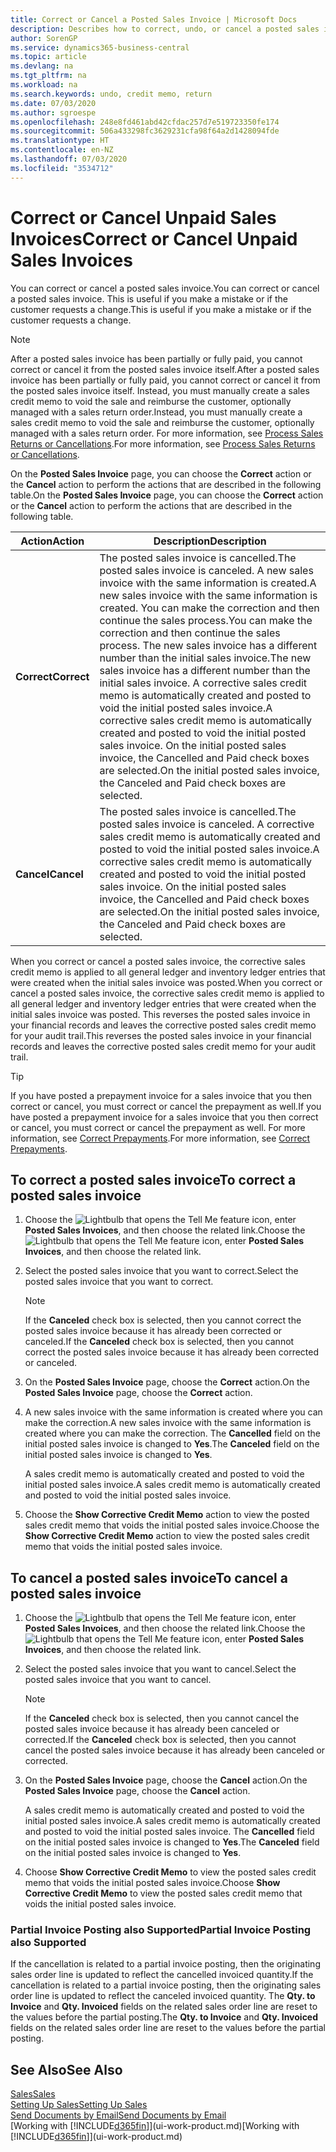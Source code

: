 ```yaml
---
title: Correct or Cancel a Posted Sales Invoice | Microsoft Docs
description: Describes how to correct, undo, or cancel a posted sales invoice and apply a sales credit memo.
author: SorenGP
ms.service: dynamics365-business-central
ms.topic: article
ms.devlang: na
ms.tgt_pltfrm: na
ms.workload: na
ms.search.keywords: undo, credit memo, return
ms.date: 07/03/2020
ms.author: sgroespe
ms.openlocfilehash: 248e8fd461abd42cfdac257d7e519723350fe174
ms.sourcegitcommit: 506a433298fc3629231cfa98f64a2d1428094fde
ms.translationtype: HT
ms.contentlocale: en-NZ
ms.lasthandoff: 07/03/2020
ms.locfileid: "3534712"
---
```

# <a name="correct-or-cancel-unpaid-sales-invoices"></a><span data-ttu-id="bcda3-103">Correct or Cancel Unpaid Sales Invoices</span><span class="sxs-lookup"><span data-stu-id="bcda3-103">Correct or Cancel Unpaid Sales Invoices</span></span>

<span data-ttu-id="bcda3-104">You can correct or cancel a posted sales invoice.</span><span class="sxs-lookup"><span data-stu-id="bcda3-104">You can correct or cancel a posted sales invoice.</span></span> <span data-ttu-id="bcda3-105">This is useful if you make a mistake or if the customer requests a change.</span><span class="sxs-lookup"><span data-stu-id="bcda3-105">This is useful if you make a mistake or if the customer requests a change.</span></span>

> [!NOTE]  
> <span data-ttu-id="bcda3-106">After a posted sales invoice has been partially or fully paid, you cannot correct or cancel it from the posted sales invoice itself.</span><span class="sxs-lookup"><span data-stu-id="bcda3-106">After a posted sales invoice has been partially or fully paid, you cannot correct or cancel it from the posted sales invoice itself.</span></span> <span data-ttu-id="bcda3-107">Instead, you must manually create a sales credit memo to void the sale and reimburse the customer, optionally managed with a sales return order.</span><span class="sxs-lookup"><span data-stu-id="bcda3-107">Instead, you must manually create a sales credit memo to void the sale and reimburse the customer, optionally managed with a sales return order.</span></span> <span data-ttu-id="bcda3-108">For more information, see [Process Sales Returns or Cancellations](sales-how-process-sales-returns-cancellations.md).</span><span class="sxs-lookup"><span data-stu-id="bcda3-108">For more information, see [Process Sales Returns or Cancellations](sales-how-process-sales-returns-cancellations.md).</span></span>

<span data-ttu-id="bcda3-109">On the **Posted Sales Invoice** page, you can choose the **Correct** action or the **Cancel** action to perform the actions that are described in the following table.</span><span class="sxs-lookup"><span data-stu-id="bcda3-109">On the **Posted Sales Invoice** page, you can choose the **Correct** action or the **Cancel** action to perform the actions that are described in the following table.</span></span>

| <span data-ttu-id="bcda3-110">Action</span><span class="sxs-lookup"><span data-stu-id="bcda3-110">Action</span></span> | <span data-ttu-id="bcda3-111">Description</span><span class="sxs-lookup"><span data-stu-id="bcda3-111">Description</span></span> |
| --- | --- |
| <span data-ttu-id="bcda3-112">**Correct**</span><span class="sxs-lookup"><span data-stu-id="bcda3-112">**Correct**</span></span> |<span data-ttu-id="bcda3-113">The posted sales invoice is cancelled.</span><span class="sxs-lookup"><span data-stu-id="bcda3-113">The posted sales invoice is canceled.</span></span> <span data-ttu-id="bcda3-114">A new sales invoice with the same information is created.</span><span class="sxs-lookup"><span data-stu-id="bcda3-114">A new sales invoice with the same information is created.</span></span> <span data-ttu-id="bcda3-115">You can make the correction and then continue the sales process.</span><span class="sxs-lookup"><span data-stu-id="bcda3-115">You can make the correction and then continue the sales process.</span></span> <span data-ttu-id="bcda3-116">The new sales invoice has a different number than the initial sales invoice.</span><span class="sxs-lookup"><span data-stu-id="bcda3-116">The new sales invoice has a different number than the initial sales invoice.</span></span> <span data-ttu-id="bcda3-117">A corrective sales credit memo is automatically created and posted to void the initial posted sales invoice.</span><span class="sxs-lookup"><span data-stu-id="bcda3-117">A corrective sales credit memo is automatically created and posted to void the initial posted sales invoice.</span></span> <span data-ttu-id="bcda3-118">On the initial posted sales invoice, the Cancelled and Paid check boxes are selected.</span><span class="sxs-lookup"><span data-stu-id="bcda3-118">On the initial posted sales invoice, the Canceled and Paid check boxes are selected.</span></span> |
| <span data-ttu-id="bcda3-119">**Cancel**</span><span class="sxs-lookup"><span data-stu-id="bcda3-119">**Cancel**</span></span> |<span data-ttu-id="bcda3-120">The posted sales invoice is cancelled.</span><span class="sxs-lookup"><span data-stu-id="bcda3-120">The posted sales invoice is canceled.</span></span> <span data-ttu-id="bcda3-121">A corrective sales credit memo is automatically created and posted to void the initial posted sales invoice.</span><span class="sxs-lookup"><span data-stu-id="bcda3-121">A corrective sales credit memo is automatically created and posted to void the initial posted sales invoice.</span></span> <span data-ttu-id="bcda3-122">On the initial posted sales invoice, the Cancelled and Paid check boxes are selected.</span><span class="sxs-lookup"><span data-stu-id="bcda3-122">On the initial posted sales invoice, the Canceled and Paid check boxes are selected.</span></span> |

<span data-ttu-id="bcda3-123">When you correct or cancel a posted sales invoice, the corrective sales credit memo is applied to all general ledger and inventory ledger entries that were created when the initial sales invoice was posted.</span><span class="sxs-lookup"><span data-stu-id="bcda3-123">When you correct or cancel a posted sales invoice, the corrective sales credit memo is applied to all general ledger and inventory ledger entries that were created when the initial sales invoice was posted.</span></span> <span data-ttu-id="bcda3-124">This reverses the posted sales invoice in your financial records and leaves the corrective posted sales credit memo for your audit trail.</span><span class="sxs-lookup"><span data-stu-id="bcda3-124">This reverses the posted sales invoice in your financial records and leaves the corrective posted sales credit memo for your audit trail.</span></span>  

> [!TIP]
> <span data-ttu-id="bcda3-125">If you have posted a prepayment invoice for a sales invoice that you then correct or cancel, you must correct or cancel the prepayment as well.</span><span class="sxs-lookup"><span data-stu-id="bcda3-125">If you have posted a prepayment invoice for a sales invoice that you then correct or cancel, you must correct or cancel the prepayment as well.</span></span> <span data-ttu-id="bcda3-126">For more information, see [Correct Prepayments](finance-how-to-correct-prepayments.md).</span><span class="sxs-lookup"><span data-stu-id="bcda3-126">For more information, see [Correct Prepayments](finance-how-to-correct-prepayments.md).</span></span>

## <a name="to-correct-a-posted-sales-invoice"></a><span data-ttu-id="bcda3-127">To correct a posted sales invoice</span><span class="sxs-lookup"><span data-stu-id="bcda3-127">To correct a posted sales invoice</span></span>

1. <span data-ttu-id="bcda3-128">Choose the ![Lightbulb that opens the Tell Me feature](media/ui-search/search_small.png "Tell me what you want to do") icon, enter **Posted Sales Invoices**, and then choose the related link.</span><span class="sxs-lookup"><span data-stu-id="bcda3-128">Choose the ![Lightbulb that opens the Tell Me feature](media/ui-search/search_small.png "Tell me what you want to do") icon, enter **Posted Sales Invoices**, and then choose the related link.</span></span>  
2. <span data-ttu-id="bcda3-129">Select the posted sales invoice that you want to correct.</span><span class="sxs-lookup"><span data-stu-id="bcda3-129">Select the posted sales invoice that you want to correct.</span></span>

    > [!NOTE]  
    >   <span data-ttu-id="bcda3-130">If the **Canceled** check box is selected, then you cannot correct the posted sales invoice because it has already been corrected or canceled.</span><span class="sxs-lookup"><span data-stu-id="bcda3-130">If the **Canceled** check box is selected, then you cannot correct the posted sales invoice because it has already been corrected or canceled.</span></span>
3. <span data-ttu-id="bcda3-131">On the **Posted Sales Invoice** page, choose the **Correct** action.</span><span class="sxs-lookup"><span data-stu-id="bcda3-131">On the **Posted Sales Invoice** page, choose the **Correct** action.</span></span>  
4. <span data-ttu-id="bcda3-132">A new sales invoice with the same information is created where you can make the correction.</span><span class="sxs-lookup"><span data-stu-id="bcda3-132">A new sales invoice with the same information is created where you can make the correction.</span></span> <span data-ttu-id="bcda3-133">The **Cancelled** field on the initial posted sales invoice is changed to **Yes**.</span><span class="sxs-lookup"><span data-stu-id="bcda3-133">The **Canceled** field on the initial posted sales invoice is changed to **Yes**.</span></span>

    <span data-ttu-id="bcda3-134">A sales credit memo is automatically created and posted to void the initial posted sales invoice.</span><span class="sxs-lookup"><span data-stu-id="bcda3-134">A sales credit memo is automatically created and posted to void the initial posted sales invoice.</span></span>
5. <span data-ttu-id="bcda3-135">Choose the **Show Corrective Credit Memo** action to view the posted sales credit memo that voids the initial posted sales invoice.</span><span class="sxs-lookup"><span data-stu-id="bcda3-135">Choose the **Show Corrective Credit Memo** action to view the posted sales credit memo that voids the initial posted sales invoice.</span></span>

## <a name="to-cancel-a-posted-sales-invoice"></a><span data-ttu-id="bcda3-136">To cancel a posted sales invoice</span><span class="sxs-lookup"><span data-stu-id="bcda3-136">To cancel a posted sales invoice</span></span>

1. <span data-ttu-id="bcda3-137">Choose the ![Lightbulb that opens the Tell Me feature](media/ui-search/search_small.png "Tell me what you want to do") icon, enter **Posted Sales Invoices**, and then choose the related link.</span><span class="sxs-lookup"><span data-stu-id="bcda3-137">Choose the ![Lightbulb that opens the Tell Me feature](media/ui-search/search_small.png "Tell me what you want to do") icon, enter **Posted Sales Invoices**, and then choose the related link.</span></span>  
2. <span data-ttu-id="bcda3-138">Select the posted sales invoice that you want to cancel.</span><span class="sxs-lookup"><span data-stu-id="bcda3-138">Select the posted sales invoice that you want to cancel.</span></span>

    > [!NOTE]  
    >   <span data-ttu-id="bcda3-139">If the **Canceled** check box is selected, then you cannot cancel the posted sales invoice because it has already been canceled or corrected.</span><span class="sxs-lookup"><span data-stu-id="bcda3-139">If the **Canceled** check box is selected, then you cannot cancel the posted sales invoice because it has already been canceled or corrected.</span></span>
3. <span data-ttu-id="bcda3-140">On the **Posted Sales Invoice** page, choose the **Cancel** action.</span><span class="sxs-lookup"><span data-stu-id="bcda3-140">On the **Posted Sales Invoice** page, choose the **Cancel** action.</span></span>

    <span data-ttu-id="bcda3-141">A sales credit memo is automatically created and posted to void the initial posted sales invoice.</span><span class="sxs-lookup"><span data-stu-id="bcda3-141">A sales credit memo is automatically created and posted to void the initial posted sales invoice.</span></span> <span data-ttu-id="bcda3-142">The **Cancelled** field on the initial posted sales invoice is changed to **Yes**.</span><span class="sxs-lookup"><span data-stu-id="bcda3-142">The **Canceled** field on the initial posted sales invoice is changed to **Yes**.</span></span>
4. <span data-ttu-id="bcda3-143">Choose **Show Corrective Credit Memo** to view the posted sales credit memo that voids the initial posted sales invoice.</span><span class="sxs-lookup"><span data-stu-id="bcda3-143">Choose **Show Corrective Credit Memo** to view the posted sales credit memo that voids the initial posted sales invoice.</span></span>

### <a name="partial-invoice-posting-also-supported"></a><span data-ttu-id="bcda3-144">Partial Invoice Posting also Supported</span><span class="sxs-lookup"><span data-stu-id="bcda3-144">Partial Invoice Posting also Supported</span></span>

<span data-ttu-id="bcda3-145">If the cancellation is related to a partial invoice posting, then the originating sales order line is updated to reflect the cancelled invoiced quantity.</span><span class="sxs-lookup"><span data-stu-id="bcda3-145">If the cancellation is related to a partial invoice posting, then the originating sales order line is updated to reflect the canceled invoiced quantity.</span></span> <span data-ttu-id="bcda3-146">The **Qty. to Invoice** and **Qty. Invoiced** fields on the related sales order line are reset to the values before the partial posting.</span><span class="sxs-lookup"><span data-stu-id="bcda3-146">The **Qty. to Invoice** and **Qty. Invoiced** fields on the related sales order line are reset to the values before the partial posting.</span></span>

## <a name="see-also"></a><span data-ttu-id="bcda3-147">See Also</span><span class="sxs-lookup"><span data-stu-id="bcda3-147">See Also</span></span>

[<span data-ttu-id="bcda3-148">Sales</span><span class="sxs-lookup"><span data-stu-id="bcda3-148">Sales</span></span>](sales-manage-sales.md)  
[<span data-ttu-id="bcda3-149">Setting Up Sales</span><span class="sxs-lookup"><span data-stu-id="bcda3-149">Setting Up Sales</span></span>](sales-setup-sales.md)  
[<span data-ttu-id="bcda3-150">Send Documents by Email</span><span class="sxs-lookup"><span data-stu-id="bcda3-150">Send Documents by Email</span></span>](ui-how-send-documents-email.md)  
<span data-ttu-id="bcda3-151">[Working with [!INCLUDE[d365fin](includes/d365fin_md.md)]](ui-work-product.md)</span><span class="sxs-lookup"><span data-stu-id="bcda3-151">[Working with [!INCLUDE[d365fin](includes/d365fin_md.md)]](ui-work-product.md)</span></span>
